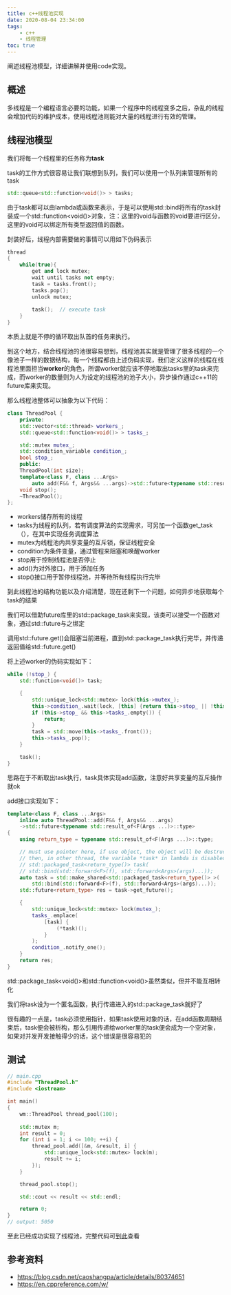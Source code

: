 ```yaml
---
title: c++线程池实现
date: 2020-08-04 23:34:00
tags:
	- c++
	- 线程管理
toc: true
---
```


阐述线程池模型，详细讲解并使用code实现。

<!-- more -->

## 概述

多线程是一个编程语言必要的功能，如果一个程序中的线程变多之后，杂乱的线程会增加代码的维护成本，使用线程池则能对大量的线程进行有效的管理。

## 线程池模型

我们将每一个线程里的任务称为**task**

task的工作方式很容易让我们联想到队列，我们可以使用一个队列来管理所有的task

```c++
std::queue<std::function<void()> > tasks;
```

由于task都可以由lambda或函数来表示，于是可以使用std::bind将所有的task封装成一个std::function<void()>对象，注：这里的void与函数的void要进行区分，这里的void可以绑定所有类型返回值的函数。

封装好后，线程内部需要做的事情可以用如下伪码表示

```c++
thread
{
    while(true){
        get and lock mutex;
        wait until tasks not empty;
        task = tasks.front();
        tasks.pop();
        unlock mutex;
        
        task();  // execute task
    }
}
```

本质上就是不停的循环取出队首的任务来执行。

到这个地方，结合线程池的池很容易想到，线程池其实就是管理了很多线程的一个像池子一样的数据结构，每一个线程都由上述伪码实现，我们定义这样的线程在线程池里面担当**worker**的角色，所谓worker就应该不停地取出tasks里的task来完成，而worker的数量则为人为设定的线程池的池子大小，异步操作通过c++11的future库来实现。

那么线程池整体可以抽象为以下代码：

```c++
class ThreadPool {
    private:
    std::vector<std::thread> workers_;
    std::queue<std::function<void()> > tasks_;

    std::mutex mutex_;
    std::condition_variable condition_;
    bool stop_;
    public:
    ThreadPool(int size);
    template<class F, class ...Args>
        auto add(F&& f, Args&& ...args)->std::future<typename std::result_of<F(Args ...)>::type>;
    void stop();
    ~ThreadPool();
};
```

- workers储存所有的线程
- tasks为线程的队列，若有调度算法的实现需求，可另加一个函数get_task（），在其中实现任务调度算法
- mutex为线程池内共享变量的互斥锁，保证线程安全
- condition为条件变量，通过管程来阻塞和唤醒worker
- stop用于控制线程池是否停止
- add()为对外接口，用于添加任务
- stop()接口用于暂停线程池，并等待所有线程执行完毕

到此线程池的结构功能以及介绍清楚，现在还剩下一个问题，如何异步地获取每个task的结果

我们可以借助future库里的std::package_task来实现，该类可以接受一个函数对象，通过std::future与之绑定

调用std::future.get()会阻塞当前进程，直到std::package_task执行完毕，并传递返回值给std::future.get()

将上述worker的伪码实现如下：

```c++
while (!stop_) {
    std::function<void()> task;

    {
        std::unique_lock<std::mutex> lock(this->mutex_);
        this->condition_.wait(lock, [this] {return this->stop_ || !this->tasks_.empty(); });
        if (this->stop_ && this->tasks_.empty()) {
            return;
        }
        task = std::move(this->tasks_.front());
        this->tasks_.pop();
    }

    task();
}
```

思路在于不断取出task执行，task具体实现add函数，注意好共享变量的互斥操作就ok

add接口实现如下：

```c++
template<class F, class ...Args>
    inline auto ThreadPool::add(F&& f, Args&& ...args)
    ->std::future<typename std::result_of<F(Args ...)>::type>
{
    using return_type = typename std::result_of<F(Args ...)>::type;

    // must use pointer here, if use object, the object will be destruct when exist this function
    // then, in other thread, the variable *task* in lambda is disabled.
    // std::packaged_task<return_type()> task(
    // std::bind(std::forward<F>(f), std::forward<Args>(args)...));
    auto task = std::make_shared<std::packaged_task<return_type()> >(
        std::bind(std::forward<F>(f), std::forward<Args>(args)...));
    std::future<return_type> res = task->get_future();

    {
        std::unique_lock<std::mutex> lock(mutex_);
        tasks_.emplace(
            [task] {
                (*task)();
            }
        );
        condition_.notify_one();
    }
    return res;
}
```

std::package_task<void()>和std::function<void()>虽然类似，但并不能互相转化

我们将task设为一个匿名函数，执行传递进入的std::package_task就好了

很有趣的一点是，task必须使用指针，如果task使用对象的话，在add函数周期结束后，task便会被析构，那么引用传递给worker里的task便会成为一个空对象，如果对并发开发接触得少的话，这个错误是很容易犯的

## 测试

```c++
// main.cpp
#include "ThreadPool.h"
#include <iostream>

int main()
{
	wm::ThreadPool thread_pool(100);
	
	std::mutex m;
	int result = 0;
	for (int i = 1; i <= 100; ++i) {
		thread_pool.add([&m, &result, i] {
			std::unique_lock<std::mutex> lock(m);
			result += i;
		});
	}

	thread_pool.stop();

	std::cout << result << std::endl;

	return 0;
}
// output: 5050
```

至此已经成功实现了线程池，完整代码可[到此]()查看

## 参考资料

- https://blog.csdn.net/caoshangpa/article/details/80374651
- https://en.cppreference.com/w/

